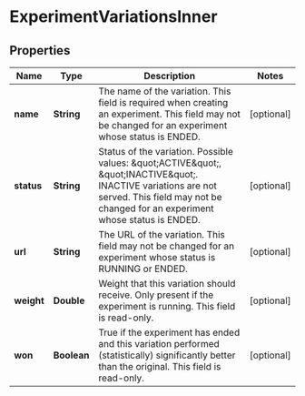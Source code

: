 

# ExperimentVariationsInner


## Properties

| Name | Type | Description | Notes |
|------------ | ------------- | ------------- | -------------|
|**name** | **String** | The name of the variation. This field is required when creating an experiment. This field may not be changed for an experiment whose status is ENDED. |  [optional] |
|**status** | **String** | Status of the variation. Possible values: \&quot;ACTIVE\&quot;, \&quot;INACTIVE\&quot;. INACTIVE variations are not served. This field may not be changed for an experiment whose status is ENDED. |  [optional] |
|**url** | **String** | The URL of the variation. This field may not be changed for an experiment whose status is RUNNING or ENDED. |  [optional] |
|**weight** | **Double** | Weight that this variation should receive. Only present if the experiment is running. This field is read-only. |  [optional] |
|**won** | **Boolean** | True if the experiment has ended and this variation performed (statistically) significantly better than the original. This field is read-only. |  [optional] |



